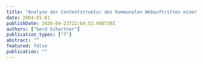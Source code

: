 ```yaml
---
title: "Analyse der Contentstruktur des kommunalen Webauftrittes einer mittleren Stadt in Hinblick auf die Einführung eines Content Management Systems"
date: 2004-01-01
publishDate: 2020-04-23T22:04:52.980720Z
authors: ["Gerd Schartner"]
publication_types: ["7"]
abstract: ""
featured: false
publication: ""
---
```


